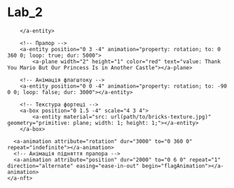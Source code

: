 # Lab_2
<!DOCTYPE html>
<html lang="en">
<head>
    <meta charset="UTF-8">
    <meta name="viewport" content="width=device-width, initial-scale=1.0">
    <title>Fortress in VR</title>
    <script src="https://threejs.org/build/three.js"></script>
    <script src="https://aframe.io/releases/1.2.0/aframe.min.js"></script>
</head>
<body>
    <a-scene>
        <!-- Фортеця -->
        <a-entity position="0 1.5 -4">
             <a-cylinder height="4" radius="4" color="#c0c0c0"></a-cylinder>
<a-box position="0 1.5 -4" width="4" height="3" depth="4" color="gray"></a-box>
 <a-cylinder position="0 3 -4" radius="1" height="2" color="gray"></a-cylinder>
 <a-cone position="0 4 -4" radius-bottom="1.5" radius-top="0" height="1.5" color="gray"></a-cone>

        </a-entity>

        <!-- Прапор -->
        <a-entity position="0 3 -4" animation="property: rotation; to: 0 360 0; loop: true; dur: 5000">
            <a-plane width="2" height="1" color="red" text="value: Thank You Mario But Our Princess Is in Another Castle"></a-plane>
 <a-text value="Thank You Mario But Our Princess Is in Another Castle" color="white" wrap-count="25"></a-text>
        </a-entity>

        <!-- Анімація флагштоку -->
        <a-entity position="0 0 -4" animation="property: rotation; to: -90 0 0; loop: false; dur: 3000"></a-entity>

        <!-- Текстура фортеці -->
        <a-box position="0 1.5 -4" scale="4 3 4">
            <a-entity material="src: url(path/to/bricks-texture.jpg)" geometry="primitive: plane; width: 1; height: 1;"></a-entity>
        </a-box>
 <!-- Анімація прапора -->
      <a-animation attribute="rotation" dur="3000" to="0 360 0" repeat="indefinite"></a-animation>
      <!-- Анімація підняття прапора -->
      <a-animation attribute="position" dur="2000" to="0 6 0" repeat="1" direction="alternate" easing="ease-in-out" begin="flagAnimation"></a-animation>
    </a-nft>
  </a-scene>
        <!-- Камера та світло -->
        <a-entity camera position="0 1.6 0" look-controls></a-entity>
        <a-light type="ambient" intensity="0.5"></a-light>
    </a-scene>
</body>
</html>

